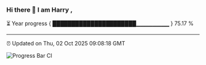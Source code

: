 ### Hi there 👋 I am Harry , 

⏳ Year progress { ██████████████████████▁▁▁▁▁▁▁▁ } 75.17 %

---

⏰ Updated on Thu, 02 Oct 2025 09:08:18 GMT

![Progress Bar CI](https://github.com/duykhang68/duykhang68/workflows/Progress%20Bar%20CI/badge.svg)
